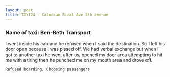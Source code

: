```yaml
---
layout: post
title: TXY124 - Caloocan Rizal Ave 5th avenue
---
```


### Name of taxi: Ben-Beth Transport

I went inside his cab and he refused when I said the destination. So I left his door open because I was pissed off. We had verbal exchange but when I got to another taxi he went after us, opened my door area attempting to hit me with a tiring then he punched me on my mouth area and drove off.

```Refused boarding, Choosing passengers```
